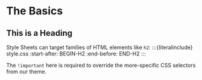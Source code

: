 # The Basics

## This is a Heading

Style Sheets can target families of HTML elements like `h2`:
:::{literalinclude} style.css
:start-after: BEGIN-H2
:end-before: END-H2
:::

The `!important` here is required to override the more-specific CSS selectors from our theme.
